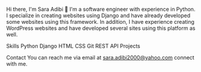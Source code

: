 
<!--
**saraAdibi/saraAdibi** is a ✨ _special_ ✨ repository because its `README.md` (this file) appears on your GitHub profile.

Here are some ideas to get you started:

- 🔭 I’m currently working on ...
- 🌱 I’m currently learning ...
- 👯 I’m looking to collaborate on ...
- 🤔 I’m looking for help with ...
- 💬 Ask me about ...
- 📫 How to reach me: ...
- 😄 Pronouns: ...
- ⚡ Fun fact: ...
-->
Hi there, I'm Sara Adibi 👋
I'm a software engineer with experience in Python. I specialize in creating websites using Django and have already developed some websites using this framework. In addition, I have experience creating WordPress websites and have developed several sites using this platform as well.

Skills
Python
Django
HTML
CSS
Git
REST API
Projects

Contact
You can reach me via email at sara.adibi2000@yahoo.com connect with me.
